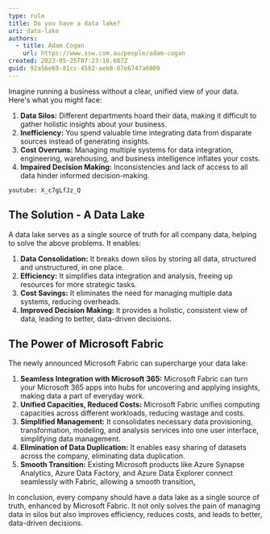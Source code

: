 ```yaml
---
type: rule
title: Do you have a data lake?
uri: data-lake
authors:
  - title: Adam Cogan
    url: https://www.ssw.com.au/people/adam-cogan
created: 2023-05-25T07:23:10.687Z
guid: 92a56e69-81cc-4582-aeb8-07e6747a6009
---
```

Imagine running a business without a clear, unified view of your data. Here's what you might face:

1. **Data Silos:** Different departments hoard their data, making it difficult to gather holistic insights about your business.
2. **Inefficiency:** You spend valuable time integrating data from disparate sources instead of generating insights.
3. **Cost Overruns:** Managing multiple systems for data integration, engineering, warehousing, and business intelligence inflates your costs.
4. **Impaired Decision Making:** Inconsistencies and lack of access to all data hinder informed decision-making.

`youtube: X_c7gLfJz_Q`

## The Solution - A Data Lake

A data lake serves as a single source of truth for all company data, helping to solve the above problems. It enables:

1. **Data Consolidation:** It breaks down silos by storing all data, structured and unstructured, in one place.
2. **Efficiency:** It simplifies data integration and analysis, freeing up resources for more strategic tasks.
3. **Cost Savings:** It eliminates the need for managing multiple data systems, reducing overheads.
4. **Improved Decision Making:** It provides a holistic, consistent view of data, leading to better, data-driven decisions.

## The Power of Microsoft Fabric

The newly announced Microsoft Fabric can supercharge your data lake:

1. **Seamless Integration with Microsoft 365:** Microsoft Fabric can turn your Microsoft 365 apps into hubs for uncovering and applying insights, making data a part of everyday work​[](https://azure.microsoft.com/en-us/blog/introducing-microsoft-fabric-data-analytics-for-the-era-of-ai/).
2. **Unified Capacities, Reduced Costs:** Microsoft Fabric unifies computing capacities across different workloads, reducing wastage and costs​[](https://azure.microsoft.com/en-us/blog/introducing-microsoft-fabric-data-analytics-for-the-era-of-ai/).
3. **Simplified Management:** It consolidates necessary data provisioning, transformation, modeling, and analysis services into one user interface, simplifying data management​[](https://azure.microsoft.com/en-us/blog/introducing-microsoft-fabric-data-analytics-for-the-era-of-ai/)​.
4. **Elimination of Data Duplication:** It enables easy sharing of datasets across the company, eliminating data duplication​[](https://azure.microsoft.com/en-us/blog/introducing-microsoft-fabric-data-analytics-for-the-era-of-ai/)​.
5. **Smooth Transition:** Existing Microsoft products like Azure Synapse Analytics, Azure Data Factory, and Azure Data Explorer connect seamlessly with Fabric, allowing a smooth transition[.](https://azure.microsoft.com/en-us/blog/introducing-microsoft-fabric-data-analytics-for-the-era-of-ai/)

In conclusion, every company should have a data lake as a single source of truth, enhanced by Microsoft Fabric. It not only solves the pain of managing data in silos but also improves efficiency, reduces costs, and leads to better, data-driven decisions.

<!--endintro-->